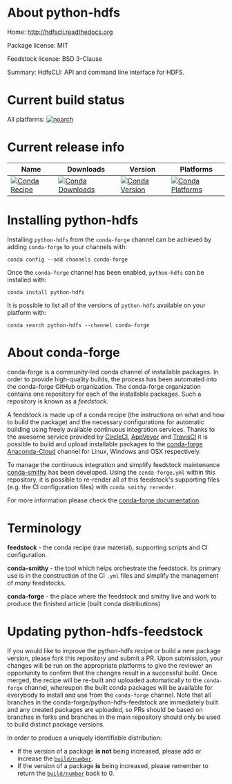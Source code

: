About python-hdfs
=================

Home: http://hdfscli.readthedocs.org

Package license: MIT

Feedstock license: BSD 3-Clause

Summary: HdfsCLI: API and command line interface for HDFS.



Current build status
====================

All platforms:
[![noarch](https://img.shields.io/circleci/project/github/conda-forge/python-hdfs-feedstock/master.svg?label=noarch)](https://circleci.com/gh/conda-forge/python-hdfs-feedstock)

Current release info
====================

| Name | Downloads | Version | Platforms |
| --- | --- | --- | --- |
| [![Conda Recipe](https://img.shields.io/badge/recipe-python--hdfs-green.svg)](https://anaconda.org/conda-forge/python-hdfs) | [![Conda Downloads](https://img.shields.io/conda/dn/conda-forge/python-hdfs.svg)](https://anaconda.org/conda-forge/python-hdfs) | [![Conda Version](https://img.shields.io/conda/vn/conda-forge/python-hdfs.svg)](https://anaconda.org/conda-forge/python-hdfs) | [![Conda Platforms](https://img.shields.io/conda/pn/conda-forge/python-hdfs.svg)](https://anaconda.org/conda-forge/python-hdfs) |

Installing python-hdfs
======================

Installing `python-hdfs` from the `conda-forge` channel can be achieved by adding `conda-forge` to your channels with:

```
conda config --add channels conda-forge
```

Once the `conda-forge` channel has been enabled, `python-hdfs` can be installed with:

```
conda install python-hdfs
```

It is possible to list all of the versions of `python-hdfs` available on your platform with:

```
conda search python-hdfs --channel conda-forge
```


About conda-forge
=================

conda-forge is a community-led conda channel of installable packages.
In order to provide high-quality builds, the process has been automated into the
conda-forge GitHub organization. The conda-forge organization contains one repository
for each of the installable packages. Such a repository is known as a *feedstock*.

A feedstock is made up of a conda recipe (the instructions on what and how to build
the package) and the necessary configurations for automatic building using freely
available continuous integration services. Thanks to the awesome service provided by
[CircleCI](https://circleci.com/), [AppVeyor](https://www.appveyor.com/)
and [TravisCI](https://travis-ci.org/) it is possible to build and upload installable
packages to the [conda-forge](https://anaconda.org/conda-forge)
[Anaconda-Cloud](https://anaconda.org/) channel for Linux, Windows and OSX respectively.

To manage the continuous integration and simplify feedstock maintenance
[conda-smithy](https://github.com/conda-forge/conda-smithy) has been developed.
Using the ``conda-forge.yml`` within this repository, it is possible to re-render all of
this feedstock's supporting files (e.g. the CI configuration files) with ``conda smithy rerender``.

For more information please check the [conda-forge documentation](https://conda-forge.org/docs/).

Terminology
===========

**feedstock** - the conda recipe (raw material), supporting scripts and CI configuration.

**conda-smithy** - the tool which helps orchestrate the feedstock.
                   Its primary use is in the construction of the CI ``.yml`` files
                   and simplify the management of *many* feedstocks.

**conda-forge** - the place where the feedstock and smithy live and work to
                  produce the finished article (built conda distributions)


Updating python-hdfs-feedstock
==============================

If you would like to improve the python-hdfs recipe or build a new
package version, please fork this repository and submit a PR. Upon submission,
your changes will be run on the appropriate platforms to give the reviewer an
opportunity to confirm that the changes result in a successful build. Once
merged, the recipe will be re-built and uploaded automatically to the
`conda-forge` channel, whereupon the built conda packages will be available for
everybody to install and use from the `conda-forge` channel.
Note that all branches in the conda-forge/python-hdfs-feedstock are
immediately built and any created packages are uploaded, so PRs should be based
on branches in forks and branches in the main repository should only be used to
build distinct package versions.

In order to produce a uniquely identifiable distribution:
 * If the version of a package **is not** being increased, please add or increase
   the [``build/number``](https://conda.io/docs/user-guide/tasks/build-packages/define-metadata.html#build-number-and-string).
 * If the version of a package **is** being increased, please remember to return
   the [``build/number``](https://conda.io/docs/user-guide/tasks/build-packages/define-metadata.html#build-number-and-string)
   back to 0.
